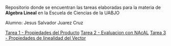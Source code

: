 Repositorio donde se encuentran las tareas elaboradas para la materia de **Algebra Lineal** en la Escuela de Ciencias de la UABJO

Alumno: Jesus Salvador Juarez Cruz

[Tarea 1 - Propiedades del Producto](https://github.com/JesusSJuarez/AlgebraLineal/blob/main/Tarea_1.ipynb)
[Tarea 2 - Evaluacion con NAcAL](https://github.com/JesusSJuarez/AlgebraLineal/blob/main/Tarea_2.ipynb)
[Tarea 3 - Propiedades de linealidad del Vector](https://github.com/JesusSJuarez/AlgebraLineal/blob/main/Tarea_3.ipynb)
